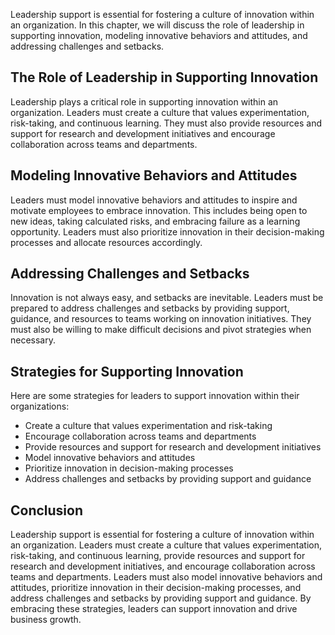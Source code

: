 
Leadership support is essential for fostering a culture of innovation within an organization. In this chapter, we will discuss the role of leadership in supporting innovation, modeling innovative behaviors and attitudes, and addressing challenges and setbacks.

The Role of Leadership in Supporting Innovation
-----------------------------------------------

Leadership plays a critical role in supporting innovation within an organization. Leaders must create a culture that values experimentation, risk-taking, and continuous learning. They must also provide resources and support for research and development initiatives and encourage collaboration across teams and departments.

Modeling Innovative Behaviors and Attitudes
-------------------------------------------

Leaders must model innovative behaviors and attitudes to inspire and motivate employees to embrace innovation. This includes being open to new ideas, taking calculated risks, and embracing failure as a learning opportunity. Leaders must also prioritize innovation in their decision-making processes and allocate resources accordingly.

Addressing Challenges and Setbacks
----------------------------------

Innovation is not always easy, and setbacks are inevitable. Leaders must be prepared to address challenges and setbacks by providing support, guidance, and resources to teams working on innovation initiatives. They must also be willing to make difficult decisions and pivot strategies when necessary.

Strategies for Supporting Innovation
------------------------------------

Here are some strategies for leaders to support innovation within their organizations:

* Create a culture that values experimentation and risk-taking
* Encourage collaboration across teams and departments
* Provide resources and support for research and development initiatives
* Model innovative behaviors and attitudes
* Prioritize innovation in decision-making processes
* Address challenges and setbacks by providing support and guidance

Conclusion
----------

Leadership support is essential for fostering a culture of innovation within an organization. Leaders must create a culture that values experimentation, risk-taking, and continuous learning, provide resources and support for research and development initiatives, and encourage collaboration across teams and departments. Leaders must also model innovative behaviors and attitudes, prioritize innovation in their decision-making processes, and address challenges and setbacks by providing support and guidance. By embracing these strategies, leaders can support innovation and drive business growth.

